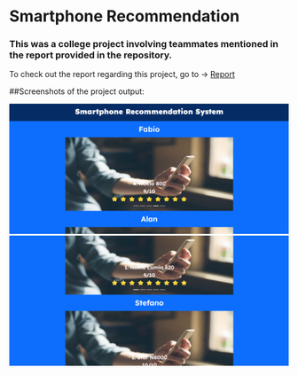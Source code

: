 # Smartphone Recommendation

### This was a college project involving teammates mentioned in the report provided in the repository.

To check out the report regarding this project, go to -> [Report](https://github.com/saviosajanm/SmartphoneRecommendation/blob/main/F1A4_Smartphone%20recommendation%20using%20popularity%20and%20collaborative%20filtering%20based%20models_Article.pdf)

##Screenshots of the project output:

![First screenshot](https://github.com/saviosajanm/SmartphoneRecommendation/blob/main/project_screenshots/ss1.png)
![Second screenshot](https://github.com/saviosajanm/SmartphoneRecommendation/blob/main/project_screenshots/ss2.png)

